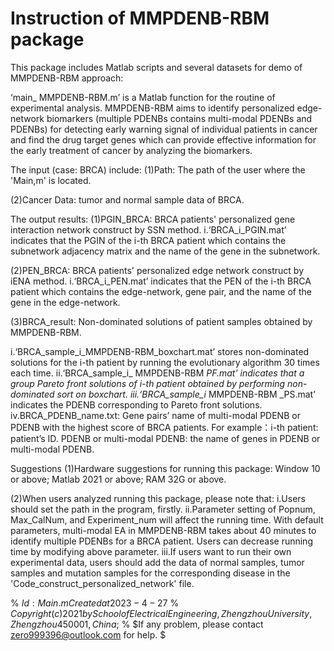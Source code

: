 # Instruction of MMPDENB-RBM package

This package includes Matlab scripts and several datasets for demo of MMPDENB-RBM approach:

‘main_ MMPDENB-RBM.m’ is a Matlab function for the routine of experimental analysis. MMPDENB-RBM aims to identify personalized edge-network biomarkers (multiple PDENBs contains multi-modal PDENBs and PDENBs) for detecting early warning signal of individual patients in cancer and find the drug target genes which can provide effective information for the early treatment of cancer by analyzing the biomarkers.

The input (case: BRCA) include:
(1)Path: The path of the user where the 'Main,m' is located.

(2)Cancer Data: tumor and normal sample data of BRCA.

The output results:
(1)PGIN_BRCA: BRCA patients' personalized gene interaction network construct by SSN method.
i.‘BRCA_i_PGIN.mat’ indicates that the PGIN of the i-th BRCA patient which contains the subnetwork adjacency matrix and the name of the gene in the subnetwork.

(2)PEN_BRCA: BRCA patients' personalized edge network construct by iENA method.
i.‘BRCA_i_PEN.mat’ indicates that the PEN of the i-th BRCA patient which contains the edge-network, gene pair, and the name of the gene in the edge-network.

(3)BRCA_result: Non-dominated solutions of patient samples obtained by MMPDENB-RBM.

i.‘BRCA_sample_i_MMPDENB-RBM_boxchart.mat’ stores non-dominated solutions for the i-th patient by running the evolutionary algorithm 30 times each time.
ii.‘BRCA_sample_i_ MMPDENB-RBM _PF.mat’ indicates that a group Pareto front solutions of i-th patient obtained by performing non-dominated sort on boxchart.
iii.‘BRCA_sample_i_ MMPDENB-RBM _PS.mat’ indicates the PDENB corresponding to Pareto front solutions.
iv.BRCA_PDENB_name.txt: Gene pairs’ name of multi-modal PDENB or PDENB with the highest score  of BRCA patients. For example：i-th patient: patient’s ID. PDENB or multi-modal PDENB: the name of genes in PDENB or multi-modal PDENB.

Suggestions
(1)Hardware suggestions for running this package: Window 10 or above; Matlab 2021 or above; RAM 32G or above.

(2)When users analyzed running this package, please note that:
i.Users should set the path in the program, firstly.
ii.Parameter setting of Popnum, Max_CalNum, and Experiment_num will affect the running time. With default parameters, multi-modal EA in MMPDENB-RBM takes about 40 minutes to identify multiple PDENBs for a BRCA patient. Users can decrease running time by modifying above parameter.
iii.If users want to run their own experimental data, users should add the data of normal samples, tumor samples and mutation samples for the corresponding disease in the 'Code_construct_personalized_network' file.

%    $Id: Main.m Created at 2023-4-27$ 
%   $Copyright (c) 2021 by School of Electrical Engineering, Zhengzhou University, Zhengzhou 450001, China$;
%    $If any problem, please contact zero999396@outlook.com for help. $
